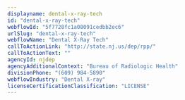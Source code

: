 ```yaml
---
displayname: dental-x-ray-tech
id: "dental-x-ray-tech"
webflowId: "5f7728fc1a08091cedbb2ec6"
urlSlug: "dental-x-ray-tech"
webflowName: "Dental X-Ray Tech"
callToActionLink: "http://state.nj.us/dep/rpp/"
callToActionText: ""
agencyId: njdep
agencyAdditionalContext: "Bureau of Radiologic Health"
divisionPhone: "(609) 984-5890"
webflowIndustry: "Dental X-ray"
licenseCertificationClassification: "LICENSE"
---
```

